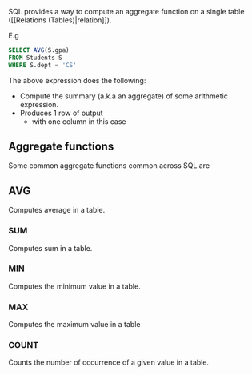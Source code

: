 SQL provides a way to compute an aggregate function on a single table ([[Relations (Tables)|relation]]).

E.g
```sql
SELECT AVG(S.gpa)
FROM Students S
WHERE S.dept = 'CS'
```

The above expression does the following:
- Compute the summary (a.k.a an aggregate) of some arithmetic expression.
- Produces 1 row of output
	- with one column in this case


## Aggregate functions
Some common aggregate functions common across SQL are

## AVG
Computes average in a table.

### SUM 
Computes sum in a table.

### MIN
Computes the minimum value in a table.

### MAX
Computes the maximum value in a table

### COUNT
Counts the number of occurrence of a given value in a table. 
